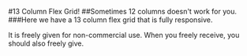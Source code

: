 #13 Column Flex Grid!
##Sometimes 12 columns doesn't work for you.
###Here we have a 13 column flex grid that is fully responsive.

It is freely given for non-commercial use.
When you freely receive, you should also freely give.